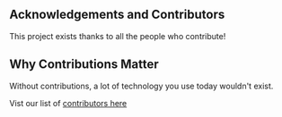 ## Acknowledgements and Contributors

This project exists thanks to all the people who contribute!

## Why Contributions Matter

Without contributions, a lot of technology you use today wouldn't exist. 

Vist our list of [contributors here](https://github.com/Bennykillua/Getting-started-in-Technical-Writing/graphs/contributors)
